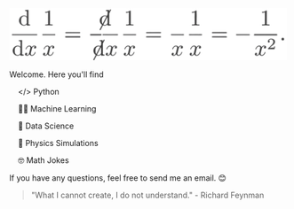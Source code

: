 <!--
**cemenenkoff/cemenenkoff** is a ✨ _special_ ✨ repository because its `README.md` (this file) appears on your GitHub profile.

Here are some ideas to get you started:

- 🔭 I’m currently working on ...
- 🌱 I’m currently learning ...
- 👯 I’m looking to collaborate on ...
- 🤔 I’m looking for help with ...
- 💬 Ask me about ...
- 📫 How to reach me: ...
- 😄 Pronouns: ...
- ⚡ Fun fact: ...
-->
<img src="github-banner-transparent.png" alt="banner" width="500" />

Welcome. Here you'll find

  &nbsp;&nbsp;&nbsp;&nbsp;</> Python

  &nbsp;&nbsp;&nbsp;&nbsp;👨‍💻  Machine Learning

  &nbsp;&nbsp;&nbsp;&nbsp;🧪 Data Science

  &nbsp;&nbsp;&nbsp;&nbsp;💫  Physics Simulations

  &nbsp;&nbsp;&nbsp;&nbsp;🤓  Math Jokes

If you have any questions, feel free to send me an email. 😊

> "What I cannot create, I do not understand." - Richard Feynman
